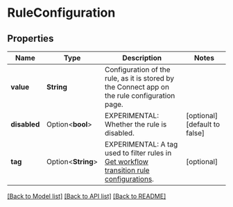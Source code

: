 # RuleConfiguration

## Properties

Name | Type | Description | Notes
------------ | ------------- | ------------- | -------------
**value** | **String** | Configuration of the rule, as it is stored by the Connect app on the rule configuration page. | 
**disabled** | Option<**bool**> | EXPERIMENTAL: Whether the rule is disabled. | [optional][default to false]
**tag** | Option<**String**> | EXPERIMENTAL: A tag used to filter rules in [Get workflow transition rule configurations](https://developer.atlassian.com/cloud/jira/platform/rest/v3/api-group-workflow-transition-rules/#api-rest-api-3-workflow-rule-config-get). | [optional]

[[Back to Model list]](../README.md#documentation-for-models) [[Back to API list]](../README.md#documentation-for-api-endpoints) [[Back to README]](../README.md)


